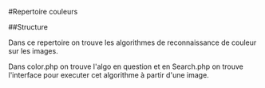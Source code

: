 #Repertoire couleurs


##Structure

Dans ce repertoire on trouve les algorithmes de reconnaissance de couleur sur les images.

Dans color.php on trouve l'algo en question et en Search.php on trouve l'interface pour executer cet algorithme à partir d'une image.

